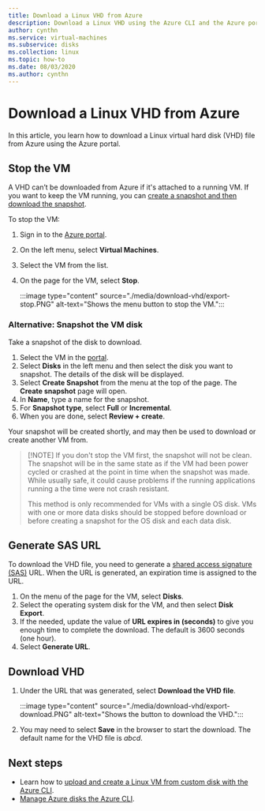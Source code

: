 ```yaml
---
title: Download a Linux VHD from Azure 
description: Download a Linux VHD using the Azure CLI and the Azure portal.
author: cynthn
ms.service: virtual-machines
ms.subservice: disks
ms.collection: linux
ms.topic: how-to
ms.date: 08/03/2020
ms.author: cynthn
---
```


# Download a Linux VHD from Azure

In this article, you learn how to download a Linux virtual hard disk (VHD) file from Azure using the Azure portal. 

## Stop the VM

A VHD can’t be downloaded from Azure if it's attached to a running VM. If you want to keep the VM running, you can [create a snapshot and then download the snapshot](#alternative-snapshot-the-vm-disk).

To stop the VM:

1.	Sign in to the [Azure portal](https://portal.azure.com/).
2.	On the left menu, select **Virtual Machines**.
3.	Select the VM from the list.
4.	On the page for the VM, select **Stop**.

    :::image type="content" source="./media/download-vhd/export-stop.PNG" alt-text="Shows the menu button to stop the VM.":::

### Alternative: Snapshot the VM disk

Take a snapshot of the disk to download.

1. Select the VM in the [portal](https://portal.azure.com).
2. Select **Disks** in the left menu and then select the disk you want to snapshot. The details of the disk will be displayed.  
3. Select **Create Snapshot** from the menu at the top of the page. The **Create snapshot** page will open.
4. In **Name**, type a name for the snapshot. 
5. For **Snapshot type**, select **Full** or **Incremental**.
6. When you are done, select **Review + create**.

Your snapshot will be created shortly, and may then be used to download or create another VM from.

>  [!NOTE]
>  If you don't stop the VM first, the snapshot will not be clean. The snapshot will be in the same state as if the VM had been power cycled or crashed at the point in time when the snapshot was made.  While usually safe, it could cause problems if the running applications running a the time were not crash resistant.
>  
> This method is only recommended for VMs with a single OS disk. VMs with one or more data disks should be stopped before download or before creating a snapshot for the OS disk and each data disk.

## Generate SAS URL

To download the VHD file, you need to generate a [shared access signature (SAS)](../../storage/common/storage-sas-overview.md?toc=/azure/virtual-machines/windows/toc.json) URL. When the URL is generated, an expiration time is assigned to the URL.

1. On the menu of the page for the VM, select **Disks**.
2. Select the operating system disk for the VM, and then select **Disk Export**.
1. If the needed, update the value of **URL expires in (seconds)** to give you enough time to complete the download. The default is 3600 seconds (one hour).
3. Select **Generate URL**.
 
      
## Download VHD

1.	Under the URL that was generated, select **Download the VHD file**.

    :::image type="content" source="./media/download-vhd/export-download.PNG" alt-text="Shows the button to download the VHD.":::

2.	You may need to select **Save** in the browser to start the download. The default name for the VHD file is *abcd*.

## Next steps

- Learn how to [upload and create a Linux VM from custom disk with the Azure CLI](upload-vhd.md). 
- [Manage Azure disks the Azure CLI](tutorial-manage-disks.md).

